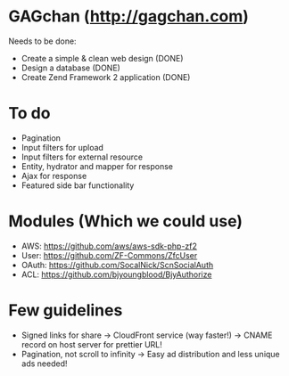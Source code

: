 GAGchan (http://gagchan.com)
================================================================================
Needs to be done:
- Create a simple & clean web design (DONE)
- Design a database (DONE)
- Create Zend Framework 2 application (DONE)

To do
================================================================================
- Pagination
- Input filters for upload
- Input filters for external resource
- Entity, hydrator and mapper for response
- Ajax for response
- Featured side bar functionality

Modules (Which we could use)
================================================================================
- AWS: https://github.com/aws/aws-sdk-php-zf2
- User: https://github.com/ZF-Commons/ZfcUser
- OAuth: https://github.com/SocalNick/ScnSocialAuth
- ACL: https://github.com/bjyoungblood/BjyAuthorize

Few guidelines
================================================================================
- Signed links for share -> CloudFront service (way faster!) -> CNAME record on host server for prettier URL!
- Pagination, not scroll to infinity -> Easy ad distribution and less unique ads needed!

